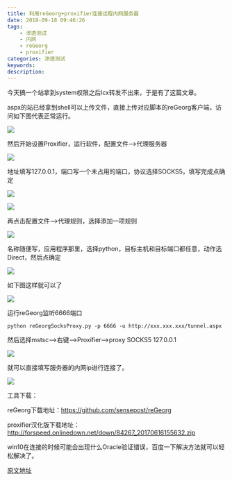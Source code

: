 ```yaml
---
title: 利用reGeorg+proxifier连接远程内网服务器
date: 2018-09-18 09:46:26
tags:
	- 渗透测试
	- 内网
	- reGeorg
	- proxifier
categories: 渗透测试
keywords:
description:
---
```

今天搞一个站拿到system权限之后lcx转发不出来，于是有了这篇文章。<!-- more -->

aspx的站已经拿到shell可以上传文件，直接上传对应脚本的reGeorg客户端，访问如下图代表正常运行。

![](http://image.ixysec.com/image/20180918/001.jpg)

然后开始设置Proxifier，运行软件，配置文件–>代理服务器

![](http://image.ixysec.com/image/20180918/002.jpg)

地址填写127.0.0.1，端口写一个未占用的端口，协议选择SOCKS5，填写完成点确定

![](http://image.ixysec.com/image/20180918/003.jpg)

![](http://image.ixysec.com/image/20180918/004.jpg)

再点击配置文件–>代理规则，选择添加一项规则

![](http://image.ixysec.com/image/20180918/005.jpg)

名称随便写，应用程序那里，选择python，目标主机和目标端口都任意，动作选Direct，然后点确定

![](http://image.ixysec.com/image/20180918/006.jpg)

如下图这样就可以了

![](http://image.ixysec.com/image/20180918/007.jpg)

运行reGeorg监听6666端口

`python reGeorgSocksProxy.py -p 6666 -u http://xxx.xxx.xxx/tunnel.aspx`

然后选择mstsc–>右键–>Proxifier–>proxy SOCKS5 127.0.0.1

![](http://image.ixysec.com/image/20180918/008.jpg)

就可以直接填写服务器的内网ip进行连接了。

![](http://image.ixysec.com/image/20180918/009.jpg)


工具下载：

reGeorg下载地址：https://github.com/sensepost/reGeorg

proxifier汉化版下载地址：http://forspeed.onlinedown.net/down/84267_20170616155632.zip


win10在连接的时候可能会出现什么Oracle验证错误，百度一下解决方法就可以轻松解决了。

[原文地址](https://assassins-white.github.io/2018/08/19/reGeorg+proxifier%E5%AE%9E%E7%8E%B0%E5%86%85%E7%BD%91%E7%A9%BF%E9%80%8F%E6%8B%BF%E6%9C%8D%E5%8A%A1%E5%99%A8/)